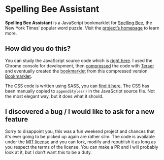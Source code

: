 # Spelling Bee Assistant

__Spelling Bee Assistant__ is a JavaScript bookmarklet for [Spelling Bee](https://www.nytimes.com/puzzles/spelling-bee), the New York Times’ popular word puzzle. Visit the [project’s homepage](https://draber.github.io/) to learn more.


## How did you do this?

You can study the JavaScript source code which is [right here](code/source.js). I used the Chrome console for development, then [compressed](code/source-compressed.js) the code with [Terser](https://www.npmjs.com/package/terser) and eventually created the [bookmarklet](code/source-bookmarklet.js) from this compressed version [Bookmarklet](https://www.npmjs.com/package/bookmarklet).

The CSS code is written using SASS, you can [find it here](code/styles/scss/styles.scss). The CSS has been manually copied to `appendStyles()` in the JavaScript source file. Not the most elegant way, but it does what it should.


## I discovered a bug / I would like to ask for a new feature

Sorry to disappoint you, this was a fun weekend project and chances that it's ever going to be picked up again are rather slim. The code is available under the [MIT license](LICENSE.md) and you can fork, modify and republish it as long as you respect the terms of the license. You can make a PR and I will probably look at it, but I don't want this to be a duty.
